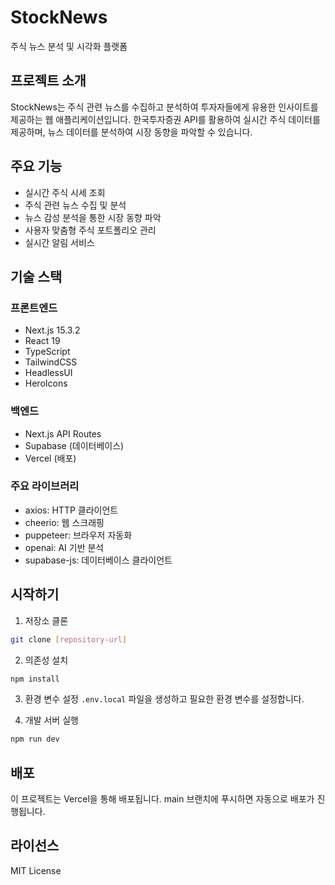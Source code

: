# StockNews

주식 뉴스 분석 및 시각화 플랫폼

## 프로젝트 소개

StockNews는 주식 관련 뉴스를 수집하고 분석하여 투자자들에게 유용한 인사이트를 제공하는 웹 애플리케이션입니다. 한국투자증권 API를 활용하여 실시간 주식 데이터를 제공하며, 뉴스 데이터를 분석하여 시장 동향을 파악할 수 있습니다.

## 주요 기능

- 실시간 주식 시세 조회
- 주식 관련 뉴스 수집 및 분석
- 뉴스 감성 분석을 통한 시장 동향 파악
- 사용자 맞춤형 주식 포트폴리오 관리
- 실시간 알림 서비스

## 기술 스택

### 프론트엔드
- Next.js 15.3.2
- React 19
- TypeScript
- TailwindCSS
- HeadlessUI
- HeroIcons

### 백엔드
- Next.js API Routes
- Supabase (데이터베이스)
- Vercel (배포)

### 주요 라이브러리
- axios: HTTP 클라이언트
- cheerio: 웹 스크래핑
- puppeteer: 브라우저 자동화
- openai: AI 기반 분석
- supabase-js: 데이터베이스 클라이언트

## 시작하기

1. 저장소 클론
```bash
git clone [repository-url]
```

2. 의존성 설치
```bash
npm install
```

3. 환경 변수 설정
`.env.local` 파일을 생성하고 필요한 환경 변수를 설정합니다.

4. 개발 서버 실행
```bash
npm run dev
```

## 배포

이 프로젝트는 Vercel을 통해 배포됩니다. main 브랜치에 푸시하면 자동으로 배포가 진행됩니다.

## 라이선스

MIT License